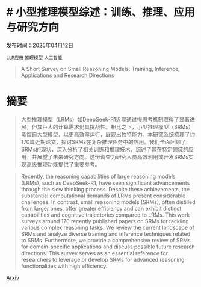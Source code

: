 # # 小型推理模型综述：训练、推理、应用与研究方向

发布时间：2025年04月12日

`LLM应用` `推理模型` `人工智能`

> A Short Survey on Small Reasoning Models: Training, Inference, Applications and Research Directions

# 摘要

> 大型推理模型（LRMs）如DeepSeek-R1近期通过慢思考机制取得了显著进展，但其巨大的计算需求仍具挑战性。相比之下，小型推理模型（SRMs）蒸馏自大型模型，以更高效率运行，展现出独特能力。本研究系统梳理了约170篇近期论文，探讨SRMs在复杂推理任务中的应用。我们全面回顾了SRMs的现状，深入分析了相关训练和推理技术，综述了其在特定领域的应用，并展望了未来研究方向。这份调查为研究人员高效利用或开发SRMs实现高级推理功能提供了重要参考。

> Recently, the reasoning capabilities of large reasoning models (LRMs), such as DeepSeek-R1, have seen significant advancements through the slow thinking process. Despite these achievements, the substantial computational demands of LRMs present considerable challenges. In contrast, small reasoning models (SRMs), often distilled from larger ones, offer greater efficiency and can exhibit distinct capabilities and cognitive trajectories compared to LRMs. This work surveys around 170 recently published papers on SRMs for tackling various complex reasoning tasks. We review the current landscape of SRMs and analyze diverse training and inference techniques related to SRMs. Furthermore, we provide a comprehensive review of SRMs for domain-specific applications and discuss possible future research directions. This survey serves as an essential reference for researchers to leverage or develop SRMs for advanced reasoning functionalities with high efficiency.

[Arxiv](https://arxiv.org/abs/2504.09100)